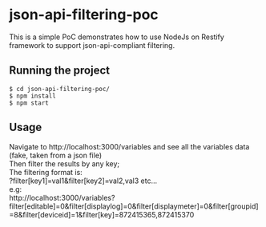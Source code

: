 # json-api-filtering-poc
This is a simple PoC demonstrates how to use NodeJs on Restify framework to support json-api-compliant filtering.


## Running the project
```console
$ cd json-api-filtering-poc/
$ npm install
$ npm start
```


## Usage
Navigate to http://localhost:3000/variables and see all the variables data (fake, taken from a json file)  
Then filter the results by any key;  
The filtering format is:  
?filter[key1]=val1&filter[key2]=val2,val3 etc...  
e.g:  
http://localhost:3000/variables?filter[editable]=0&filter[displaylog]=0&filter[displaymeter]=0&filter[groupid]=8&filter[deviceid]=1&filter[key]=872415365,872415370